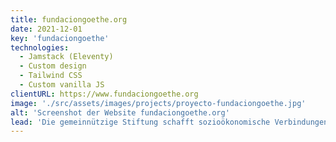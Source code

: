 ```yaml
---
title: fundaciongoethe.org
date: 2021-12-01
key: 'fundaciongoethe'
technologies:
  - Jamstack (Eleventy)
  - Custom design
  - Tailwind CSS
  - Custom vanilla JS
clientURL: https://www.fundaciongoethe.org
image: './src/assets/images/projects/proyecto-fundaciongoethe.jpg'
alt: 'Screenshot der Website fundaciongoethe.org'
lead: 'Die gemeinnützige Stiftung schafft sozioökonomische Verbindungen zwischen Deutschland und Spanien auf Grundlage von kulturellen Veranstaltungen. Ich arbeite schon seit vielen Jahren mit ihnen zusammen. Wir gestalten die Konzertprogramme und Plakate und pflegen die Website langfristig.'
---
```

